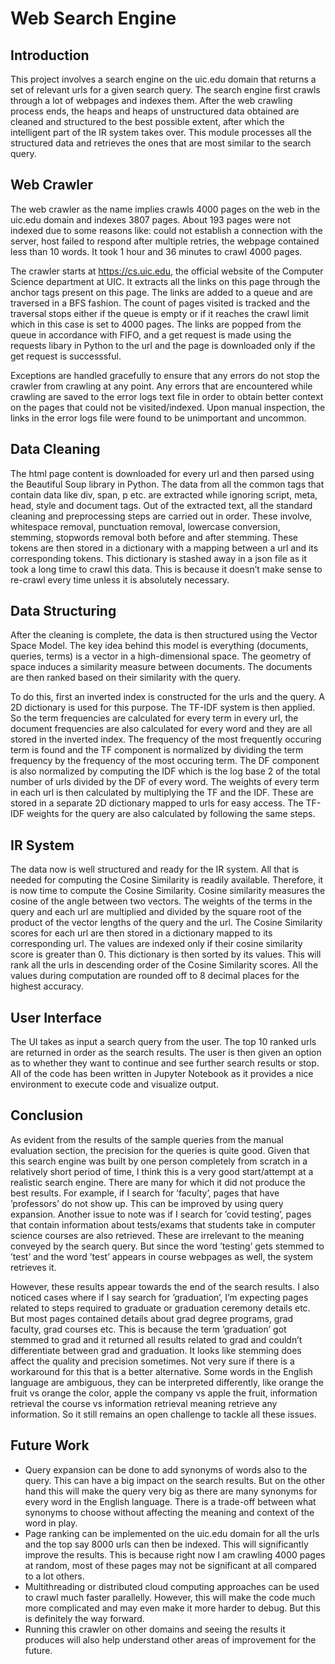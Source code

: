 # Web Search Engine

## Introduction

This project involves a search engine on the uic.edu domain that returns a set of relevant urls for a given search query. The search engine first crawls through a lot of webpages and indexes them. After the web crawling process ends, the heaps and heaps of unstructured data obtained are cleaned and structured to the best possible extent, after which the intelligent part of the IR system takes over. This module processes all the structured data and retrieves the ones that are most similar to the search query.

## Web Crawler

The web crawler as the name implies crawls 4000 pages on the web in the uic.edu domain and indexes 3807 pages. About 193 pages were not indexed due to some reasons like: could not establish a connection with the server, host failed to respond after multiple retries, the webpage contained less than 10 words. It took 1 hour and 36 minutes to crawl 4000 pages.

The crawler starts at https://cs.uic.edu, the official website of the Computer Science department at UIC. It extracts all the links on this page through the anchor tags present on this page. The links are added to a queue and are traversed in a BFS fashion. The count of pages visited is tracked and the traversal stops either if the queue is empty or if it reaches the crawl limit which in this case is set to 4000 pages. The links are popped from the queue in accordance with FIFO, and a get request is made using the requests libary in Python to the url and the page is downloaded only if the get request is successsful. 

Exceptions are handled gracefully to ensure that any errors do not stop the crawler from crawling at any point. Any errors that are encountered while crawling are saved to the error logs text file in order to obtain better context on the pages that could not be visited/indexed. Upon manual inspection, the links in the error logs file were found to be unimportant and uncommon.

## Data Cleaning

The html page content is downloaded for every url and then parsed using the Beautiful Soup library in Python. The data from all the common tags that contain data like div, span, p etc. are extracted while ignoring script, meta, head, style and document tags. Out of the extracted text, all the standard cleaning and preprocessing steps are carried out in order. These involve, whitespace removal, punctuation removal, lowercase conversion, stemming, stopwords removal both before and after stemming. These tokens are then stored in a dictionary with a mapping between a url and its corresponding tokens. This dictionary is stashed away in a json file as it took a long time to crawl this data. This is because it doesn’t make sense to re-crawl every time unless it is absolutely necessary. 

## Data Structuring

After the cleaning is complete, the data is then structured using the Vector Space Model. The key idea behind this model is everything (documents, queries, terms) is a vector in a high-dimensional space. The geometry of space induces a similarity measure between documents. The documents are then ranked based on their similarity with the query. 

To do this, first an inverted index is constructed for the urls and the query. A 2D dictionary is used for this purpose. The TF-IDF system is then applied. So the term frequencies are calculated for every term in every url, the document frequencies are also calculated for every word and they are all stored in the inverted index. The frequency of the most frequently occuring term is found and the TF component is normalized by dividing the term frequency by the frequency of the most occuring term. The DF component is also normalized by computing the IDF which is the log base 2 of the total number of urls divided by the DF of every word. The weights of every term in each url is then calculated by multiplying the TF and the IDF. These are stored in a separate 2D dictionary mapped to urls for easy access. The TF-IDF weights for the query are also calculated by following the same steps.

## IR System

The data now is well structured and ready for the IR system. All that is needed for computing the Cosine Similarity is readily available. Therefore, it is now time to compute the Cosine Similarity. Cosine similarity measures the cosine of the angle between two vectors. The weights of the terms in the query and each url are multiplied and divided by the square root of the product of the vector lengths of the query and the url. The Cosine Similarity scores for each url are then stored in a dictionary mapped to its corresponding url. The values are indexed only if their cosine similarity score is greater than 0. This dictionary is then sorted by its values. This will rank all the urls in descending order of the Cosine Similarity scores. All the values during computation are rounded off to 8 decimal places for the highest accuracy.

## User Interface

The UI takes as input a search query from the user. The top 10 ranked urls are returned in order as the search results. The user is then given an option as to whether they want to continue and see further search results or stop. All of the code has been written in Jupyter Notebook as it provides a nice environment to execute code and visualize output.

## Conclusion

As evident from the results of the sample queries from the manual evaluation section, the precision for the queries is quite good. Given that this search engine was built by one person completely from scratch in a relatively short period of time, I think this is a very good start/attempt at a realistic search engine. There are many for which it did not produce the best results. For example, if I search for ’faculty’, pages that have ’professors’ do not show up. This can be improved by using query expansion. Another issue to note was if I search for ’covid testing’, pages that contain information about tests/exams that students take in computer science courses are also retrieved. These are irrelevant to the meaning conveyed by the search query. But since the word ’testing’ gets stemmed to ’test’ and the word ’test’ appears in course webpages as well, the system retrieves it. 

However, these results appear towards the end of the search results. I also noticed cases where if I say search for ’graduation’, I’m expecting pages related to steps required to graduate or graduation ceremony details etc. But most pages contained details about grad degree programs, grad faculty, grad courses etc. This is because the term ’graduation’ got stemmed to grad and it returned all results related to grad and couldn’t differentiate between grad and graduation. It looks like stemming does affect the quality and precision sometimes. Not very sure if there is a workaround for this that is a better alternative. Some words in the English language are ambiguous, they can be interpreted differently, like orange the fruit vs orange the color, apple the company vs apple the fruit, information retrieval the course vs information retrieval meaning retrieve any information. So it still remains an open challenge to tackle all these issues.

## Future Work

* Query expansion can be done to add synonyms of words also to the query. This can have a big impact on the search results. But on the other hand this will make the query very big as there are many synonyms for every word in the English language. There is a trade-off between what synonyms to choose without affecting the meaning and context of the word in play. 
* Page ranking can be implemented on the uic.edu domain for all the urls and the top say 8000 urls can then be indexed. This will significantly improve the results. This is because right now I am crawling 4000 pages at random, most of these pages may not be significant at all compared to a lot others. 
* Multithreading or distributed cloud computing approaches can be used to crawl much faster parallelly. However, this will make the code much more complicated and may even make it more harder to debug. But this is definitely the way forward. 
* Running this crawler on other domains and seeing the results it produces will also help understand other areas of improvement for the future.
